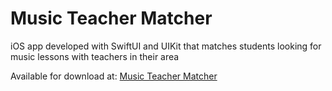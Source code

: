 # Music Teacher Matcher
iOS app developed with SwiftUI and UIKit that matches students looking for music lessons with teachers in their area

Available for download at: 
[Music Teacher Matcher](https://apps.apple.com/us/app/music-teacher-matcher/id6465575100)

